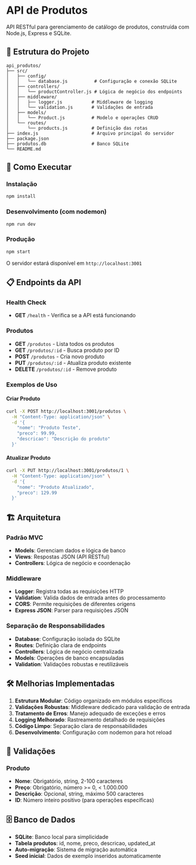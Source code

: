 # API de Produtos

API RESTful para gerenciamento de catálogo de produtos, construída com Node.js, Express e SQLite.

## 📁 Estrutura do Projeto

```
api_produtos/
├── src/
│   ├── config/
│   │   └── database.js          # Configuração e conexão SQLite
│   ├── controllers/
│   │   └── productController.js # Lógica de negócio dos endpoints
│   ├── middleware/
│   │   ├── logger.js           # Middleware de logging
│   │   └── validation.js       # Validações de entrada
│   ├── models/
│   │   └── Product.js          # Modelo e operações CRUD
│   └── routes/
│       └── products.js         # Definição das rotas
├── index.js                    # Arquivo principal do servidor
├── package.json
├── produtos.db                 # Banco SQLite
└── README.md
```

## 🚀 Como Executar

### Instalação
```bash
npm install
```

### Desenvolvimento (com nodemon)
```bash
npm run dev
```

### Produção
```bash
npm start
```

O servidor estará disponível em `http://localhost:3001`

## 📋 Endpoints da API

### Health Check
- **GET** `/health` - Verifica se a API está funcionando

### Produtos
- **GET** `/produtos` - Lista todos os produtos
- **GET** `/produtos/:id` - Busca produto por ID
- **POST** `/produtos` - Cria novo produto
- **PUT** `/produtos/:id` - Atualiza produto existente
- **DELETE** `/produtos/:id` - Remove produto

### Exemplos de Uso

#### Criar Produto
```bash
curl -X POST http://localhost:3001/produtos \
  -H "Content-Type: application/json" \
  -d '{
    "nome": "Produto Teste",
    "preco": 99.99,
    "descricao": "Descrição do produto"
  }'
```

#### Atualizar Produto
```bash
curl -X PUT http://localhost:3001/produtos/1 \
  -H "Content-Type: application/json" \
  -d '{
    "nome": "Produto Atualizado",
    "preco": 129.99
  }'
```

## 🏗️ Arquitetura

### Padrão MVC
- **Models**: Gerenciam dados e lógica de banco
- **Views**: Respostas JSON (API RESTful)
- **Controllers**: Lógica de negócio e coordenação

### Middleware
- **Logger**: Registra todas as requisições HTTP
- **Validation**: Valida dados de entrada antes do processamento
- **CORS**: Permite requisições de diferentes origens
- **Express JSON**: Parser para requisições JSON

### Separação de Responsabilidades
- **Database**: Configuração isolada do SQLite
- **Routes**: Definição clara de endpoints
- **Controllers**: Lógica de negócio centralizada
- **Models**: Operações de banco encapsuladas
- **Validation**: Validações robustas e reutilizáveis

## 🛠️ Melhorias Implementadas

1. **Estrutura Modular**: Código organizado em módulos específicos
2. **Validações Robustas**: Middleware dedicado para validação de entrada
3. **Tratamento de Erros**: Manejo adequado de exceções e erros
4. **Logging Melhorado**: Rastreamento detalhado de requisições
5. **Código Limpo**: Separação clara de responsabilidades
6. **Desenvolvimento**: Configuração com nodemon para hot reload

## 📝 Validações

### Produto
- **Nome**: Obrigatório, string, 2-100 caracteres
- **Preço**: Obrigatório, número >= 0, < 1.000.000
- **Descrição**: Opcional, string, máximo 500 caracteres
- **ID**: Número inteiro positivo (para operações específicas)

## 🗄️ Banco de Dados

- **SQLite**: Banco local para simplicidade
- **Tabela produtos**: id, nome, preco, descricao, updated_at
- **Auto-migração**: Sistema de migração automática
- **Seed inicial**: Dados de exemplo inseridos automaticamente